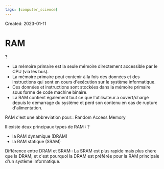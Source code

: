 ```yaml
---
tags: [computer_science] 
---
```

Created: 2023-01-11

# RAM
?
- La mémoire primaire est la seule mémoire directement accessible par le CPU (via les bus).
- La mémoire primaire peut contenir à la fois des données et des instructions qui sont en cours d'exécution sur le système informatique.
- Ces données et instructions sont stockées dans la mémoire primaire sous forme de code machine binaire.
- La RAM contient également tout ce que l'utilisateur a ouvert/chargé depuis le démarrage du système et perd son contenu en cas de rupture d'alimentation.
<!--SR:!2023-10-08,152,230-->

RAM c'est une abbreviation pour:: Random Access Memory
<!--SR:!2023-10-20,163,250-->

<!--SR:!2023-02-16,22,250-->

Il existe deux principaux types de RAM :
?
- la RAM dynamique (DRAM) 
- la RAM statique (SRAM)
<!--SR:!2023-06-08,88,250-->

Différence entre DRAM et SRAM:: La SRAM est plus rapide mais plus chère que la DRAM, et c'est pourquoi la DRAM est préférée pour la RAM principale d'un système informatique.
<!--SR:!2023-05-18,71,250-->

<!--SR:!2023-02-18,24,250-->

